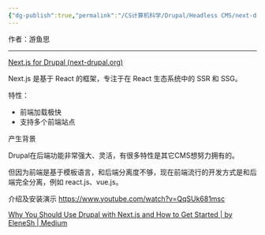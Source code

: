 ```yaml
---
{"dg-publish":true,"permalink":"/CS计算机科学/Drupal/Headless CMS/next-drupal/","noteIcon":"","created":"2024-07-02T21:52:28.677+08:00","updated":"2024-07-08T15:48:41.000+08:00"}
---
```



作者：游鱼思

---

[Next.js for Drupal (next-drupal.org)](https://next-drupal.org/)

Next.js 是基于 React 的框架，专注于在 React 生态系统中的 SSR 和 SSG。

特性：

- 前端加载极快
- 支持多个前端站点

产生背景

Drupal在后端功能非常强大、灵活，有很多特性是其它CMS想努力拥有的。

但因为前端是基于模板语言，和后端分离度不够，现在前端流行的开发方式是和后端完全分离，例如 react.js、vue.js。

介绍及安装演示  https://www.youtube.com/watch?v=QqSUk681msc

[Why You Should Use Drupal with Next.js and How to Get Started | by EleneSh | Medium](https://medium.com/@EleneSh/why-you-should-use-drupal-with-next-js-and-how-to-get-started-6a91cecd772a)
